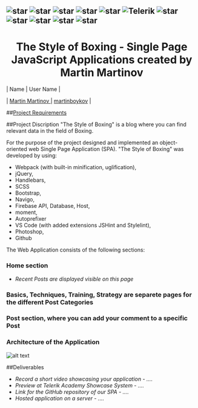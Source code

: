 ## ![star](https://github.com/martinboykov/Telerik_Academy/blob/master/images/star23.jpg)  ![star](https://github.com/martinboykov/Telerik_Academy/blob/master/images/star23.jpg)  ![star](https://github.com/martinboykov/Telerik_Academy/blob/master/images/star23.jpg)  ![star](https://github.com/martinboykov/Telerik_Academy/blob/master/images/star23.jpg)  ![star](https://github.com/martinboykov/Telerik_Academy/blob/master/images/star23.jpg)   ![Telerik](https://github.com/martinboykov/Telerik_Academy/blob/master/images/telerik-academy-logo.jpg)   ![star](https://github.com/martinboykov/Telerik_Academy/blob/master/images/star23.jpg)  ![star](https://github.com/martinboykov/Telerik_Academy/blob/master/images/star23.jpg)  ![star](https://github.com/martinboykov/Telerik_Academy/blob/master/images/star23.jpg)  ![star](https://github.com/martinboykov/Telerik_Academy/blob/master/images/star23.jpg)  ![star](https://github.com/martinboykov/Telerik_Academy/blob/master/images/star23.jpg)

<h1 align="center">The Style of Boxing - Single Page JavaScript Applications created by Martin Martinov</h1>




| Name                                     | User Name                                                          |

| [Martin Martinov ](https://github.com/martinboykov) | [martinboykov](http://telerikacademy.com/Users/martinboykov)                                             |

##<a href="https://github.com/TelerikAcademy/Slice-and-Dice/blob/master/Course-Project/README.md">Project Requirements</a>

##Project Discription
"The Style of Boxing" is a blog where you can find relevant data in the field of Boxing.

For the purpose of the project  designed and implemented an object-oriented web Single Page Application (SPA). "The Style of Boxing" was developed by using:
- Webpack (with built-in minification, uglification),
- jQuery,
- Handlebars,
- SCSS
- Bootstrap,
- Navigo,
- Firebase API, Database, Host,
- moment,
- Autoprefixer
- VS Code (with added extensions JSHint and Stylelint),
- Photoshop,
- Github

The Web Application consists of the following sections:

### Home section
 - *Recent Posts are displayed visible on this page*

### Basics, Techniques, Training, Strategy are separete pages for the different Post Categories

### Post section, where you can add your comment to a specific Post

### Architecture of the Application
![alt text](https://github.com/martinboykov/TheStyleOfBoxing/blob/master/src/assets/images/Architecture.png)





##Deliverables
 - *Record a short video showcasing your application - ....*
 - *Preview at Telerik Academy Showcase System - ....*
 - *Link for the GitHub repository of our SPA - ....*
 - *Hosted application on a server  - ....*
